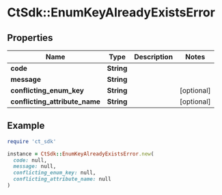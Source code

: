 # CtSdk::EnumKeyAlreadyExistsError

## Properties

| Name | Type | Description | Notes |
| ---- | ---- | ----------- | ----- |
| **code** | **String** |  |  |
| **message** | **String** |  |  |
| **conflicting_enum_key** | **String** |  | [optional] |
| **conflicting_attribute_name** | **String** |  | [optional] |

## Example

```ruby
require 'ct_sdk'

instance = CtSdk::EnumKeyAlreadyExistsError.new(
  code: null,
  message: null,
  conflicting_enum_key: null,
  conflicting_attribute_name: null
)
```

